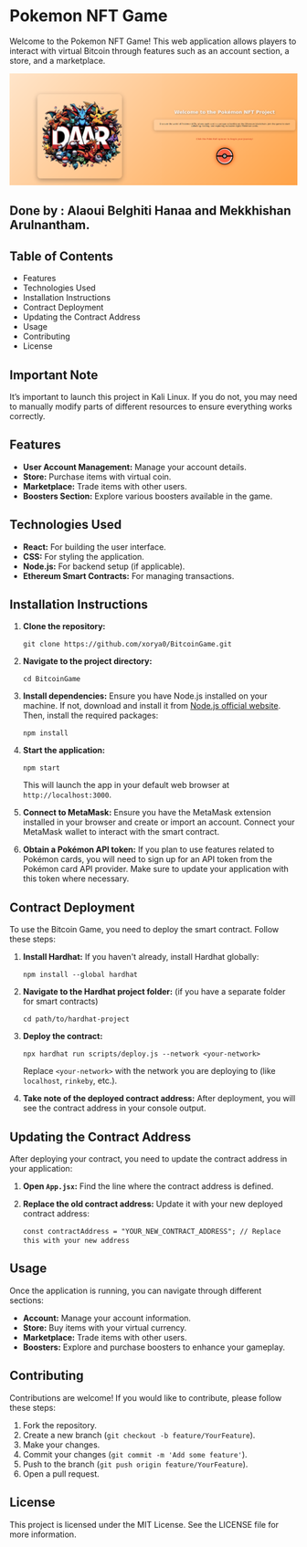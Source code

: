 # Pokemon NFT Game

Welcome to the Pokemon NFT Game! This web application allows players to interact with virtual Bitcoin through features such as an account section, a store, and a marketplace.

![Pokemon NFT Game Front Page](src/assets/front-page-screenshot.png) <!-- Update the path to your screenshot -->

## Done by : Alaoui Belghiti Hanaa and Mekkhishan Arulnantham.

## Table of Contents

- Features
- Technologies Used
- Installation Instructions
- Contract Deployment
- Updating the Contract Address
- Usage
- Contributing
- License

## Important Note
It’s important to launch this project in Kali Linux. If you do not, you may need to manually modify parts of different resources to ensure everything works correctly.

## Features

- **User Account Management:** Manage your account details.
- **Store:** Purchase items with virtual coin.
- **Marketplace:** Trade items with other users.
- **Boosters Section:** Explore various boosters available in the game.

## Technologies Used

- **React:** For building the user interface.
- **CSS:** For styling the application.
- **Node.js:** For backend setup (if applicable).
- **Ethereum Smart Contracts:** For managing transactions.

## Installation Instructions

1. **Clone the repository:**
   ```
   git clone https://github.com/xorya0/BitcoinGame.git
   ```

2. **Navigate to the project directory:**
   ```
   cd BitcoinGame
   ```

3. **Install dependencies:** Ensure you have Node.js installed on your machine. If not, download and install it from [Node.js official website](https://nodejs.org/). Then, install the required packages:
   ```
   npm install
   ```

4. **Start the application:**
   ```
   npm start
   ```
   This will launch the app in your default web browser at `http://localhost:3000`.

5. **Connect to MetaMask:** Ensure you have the MetaMask extension installed in your browser and create or import an account. Connect your MetaMask wallet to interact with the smart contract.

6. **Obtain a Pokémon API token:** If you plan to use features related to Pokémon cards, you will need to sign up for an API token from the Pokémon card API provider. Make sure to update your application with this token where necessary.

## Contract Deployment

To use the Bitcoin Game, you need to deploy the smart contract. Follow these steps:

1. **Install Hardhat:** If you haven't already, install Hardhat globally:
   ```
   npm install --global hardhat
   ```

2. **Navigate to the Hardhat project folder:** (if you have a separate folder for smart contracts)
   ```
   cd path/to/hardhat-project
   ```

3. **Deploy the contract:**
   ```
   npx hardhat run scripts/deploy.js --network <your-network>
   ```
   Replace `<your-network>` with the network you are deploying to (like `localhost`, `rinkeby`, etc.).

4. **Take note of the deployed contract address:** After deployment, you will see the contract address in your console output.

## Updating the Contract Address

After deploying your contract, you need to update the contract address in your application:

1. **Open `App.jsx`:** Find the line where the contract address is defined.

2. **Replace the old contract address:** Update it with your new deployed contract address:
   ```
   const contractAddress = "YOUR_NEW_CONTRACT_ADDRESS"; // Replace this with your new address
   ```

## Usage

Once the application is running, you can navigate through different sections:
- **Account:** Manage your account information.
- **Store:** Buy items with your virtual currency.
- **Marketplace:** Trade items with other users.
- **Boosters:** Explore and purchase boosters to enhance your gameplay.

## Contributing

Contributions are welcome! If you would like to contribute, please follow these steps:
1. Fork the repository.
2. Create a new branch (`git checkout -b feature/YourFeature`).
3. Make your changes.
4. Commit your changes (`git commit -m 'Add some feature'`).
5. Push to the branch (`git push origin feature/YourFeature`).
6. Open a pull request.

## License

This project is licensed under the MIT License. See the LICENSE file for more information.

